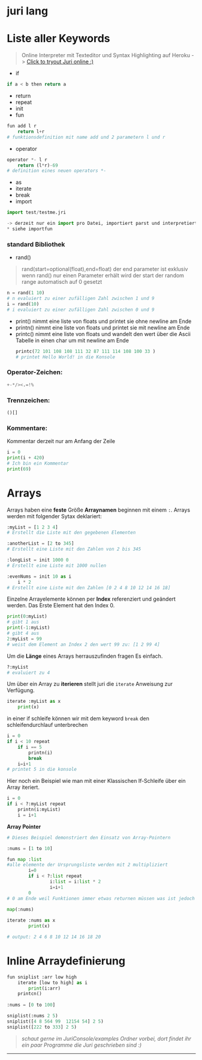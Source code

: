 # juri lang
# Liste aller Keywords

>Online Interpreter mit Texteditor und Syntax Highlighting auf Heroku
-> [Click to tryout Juri online :)](https://tryjuribeta.herokuapp.com/)


* if
```python
if a < b then return a
```
* return
* repeat
* init
* fun
```python
fun add l r
	return l+r
# funktionsdefinition mit name add und 2 parametern l und r

```
* operator
```python
operator *- l r
	return (l*r)-69
# definition eines neuen operators *- 

```
* as
* iterate
* break
* import
```python
import test/testme.jri

-> derzeit nur ein import pro Datei, importiert parst und interpretiert den Inhalt der anderen Datei
* siehe importfun
```
### standard Bibliothek
* rand()
> rand(start=optional(float),end=float)
> der end parameter ist exklusiv
wenn rand() nur einen Parameter erhält wird der start der random range automatisch auf 0 gesetzt
```python
n = rand(1 10)
# n evaluiert zu einer zufälligen Zahl zwischen 1 und 9
i = rand(10)
# i evaluiert zu einer zufälligen Zahl zwischen 0 und 9
```
* print()
	nimmt eine liste von floats und printet sie ohne newline am Ende
* printn()
	nimmt eine liste von floats und printet sie mit newline am Ende
* printc()
	nimmt eine liste von floats und wandelt den wert über die Ascii Tabelle in einen char um mit newline am Ende
	```python
	printc(72 101 108 108 111 32 87 111 114 108 100 33 )
	# printet Hello World! in die Konsole
	```
### Operator-Zeichen:
```python
+-*/><.=!%
```

### Trennzeichen:
```python
()[]
```

### Kommentare:
Kommentar derzeit nur am Anfang der Zeile
```python
i = 0
print(i + 420)
# Ich bin ein Kommentar
print(69)
```


# Arrays
Arrays haben eine **feste** Größe
**Arraynamen** beginnen mit einem ```:```.
Arrays werden mit folgender Sytax deklariert:
```python
:myList = [1 2 3 4]          
# Erstellt die Liste mit den gegebenen Elementen

:anotherList = [2 to 345]    
# Erstellt eine Liste mit den Zahlen von 2 bis 345

:longList = init 1000 0      
# Erstellt eine Liste mit 1000 nullen

:evenNums = init 10 as i
    i * 2                    
# Erstellt eine Liste mit den Zahlen [0 2 4 8 10 12 14 16 18] 
```

Einzelne Arrayelemente können per **Index** referenziert und geändert werden.  Das Erste Element hat den Index 0.
```python
print(0:myList)     
# gibt 1 aus
print(-1:myList)    
# gibt 4 aus
2:myList = 99 
# weist dem Element an Index 2 den wert 99 zu: [1 2 99 4]
```

Um die **Länge** eines Arrays herrauszufinden fragen Es einfach.
```python
?:myList            
# evaluiert zu 4
```

Um über ein Array zu **iterieren** stellt juri die ```iterate``` Anweisung zur Verfügung.
```python
iterate :myList as x
    print(x)
```

in einer if schleife können wir mit dem keyword ```break``` den schleifendurchlauf unterbrechen
```python
i = 0
if i < 10 repeat
	if i == 5
		printn(i)
		break
	i=i+1
# printet 5 in die konsole
```


Hier noch ein Beispiel wie man mit einer Klassischen If-Schleife über ein Array iteriert.
```python
i = 0
if i < ?:myList repeat
    printn(i:myList)
    i = i+1
```

**Array Pointer**
```python
# Dieses Beispiel demonstriert den Einsatz von Array-Pointern

:nums = [1 to 10]

fun map :list
#alle elemente der Ursprungsliste werden mit 2 multipliziert
        i=0
        if i < ?:list repeat
                i:list = i:list * 2
                i=i+1
        0	
# 0 am Ende weil Funktionen immer etwas returnen müssen was ist jedoch egal
                
map(:nums)

iterate :nums as x
        print(x)

# output: 2 4 6 8 10 12 14 16 18 20
```
# Inline Arraydefinierung

```python
fun sniplist :arr low high
    iterate [low to high] as i
        print(i:arr)
    printcn()    
        
:nums = [0 to 100]      

sniplist(:nums 2 5)
sniplist([4 8 564 99  12154 54] 2 5)
sniplist([222 to 333] 2 5)

```


>*schaut gerne im JuriConsole/examples Ordner vorbei, dort findet ihr ein paar Programme die Juri geschrieben sind :)*
___

	
